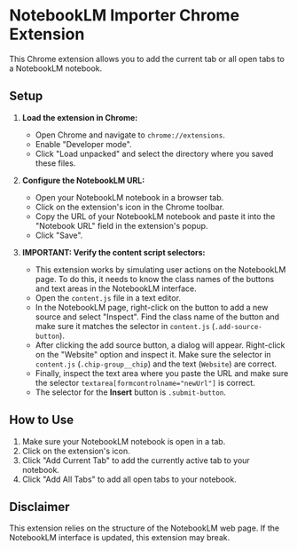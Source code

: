 # NotebookLM Importer Chrome Extension

This Chrome extension allows you to add the current tab or all open tabs to a NotebookLM notebook.

## Setup

1. **Load the extension in Chrome:**

    - Open Chrome and navigate to `chrome://extensions`.
    - Enable "Developer mode".
    - Click "Load unpacked" and select the directory where you saved these files.

2. **Configure the NotebookLM URL:**

    - Open your NotebookLM notebook in a browser tab.
    - Click on the extension's icon in the Chrome toolbar.
    - Copy the URL of your NotebookLM notebook and paste it into the "Notebook URL" field in the extension's popup.
    - Click "Save".

3. **IMPORTANT: Verify the content script selectors:**
    - This extension works by simulating user actions on the NotebookLM page. To do this, it needs to know the class names of the buttons and text areas in the NotebookLM interface.
    - Open the `content.js` file in a text editor.
    - In the NotebookLM page, right-click on the button to add a new source and select "Inspect". Find the class name of the button and make sure it matches the selector in `content.js` (`.add-source-button`).
    - After clicking the add source button, a dialog will appear. Right-click on the "Website" option and inspect it. Make sure the selector in `content.js` (`.chip-group__chip`) and the text (`Website`) are correct.
    - Finally, inspect the text area where you paste the URL and make sure the selector `textarea[formcontrolname="newUrl"]` is correct.
    - The selector for the **Insert** button is `.submit-button`.

## How to Use

1. Make sure your NotebookLM notebook is open in a tab.
2. Click on the extension's icon.
3. Click "Add Current Tab" to add the currently active tab to your notebook.
4. Click "Add All Tabs" to add all open tabs to your notebook.

## Disclaimer

This extension relies on the structure of the NotebookLM web page. If the NotebookLM interface is updated, this extension may break.
